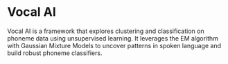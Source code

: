 # Vocal AI
 Vocal AI is a framework that explores clustering and classification on phoneme data using unsupervised learning. It leverages the EM algorithm with Gaussian Mixture Models to uncover patterns in spoken language and build robust phoneme classifiers.
